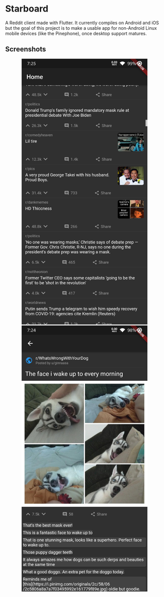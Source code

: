 # Starboard

A Reddit client made with Flutter. It currently compiles on Android and iOS but the goal of this 
project is to make a usable app for non-Android Linux mobile devices (like the Pinephone), once 
desktop support matures.

## Screenshots
<p align="center">
  <img src="screenshots/home-feed.jpg" width="400">
  <img src="screenshots/post.jpg" width="400">
</p>
